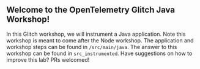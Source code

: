 ## Welcome to the OpenTelemetry Glitch Java Workshop!

In this Glitch workshop, we will instrument a Java application. Note this workshop is meant to come after the Node
workshop. The application and workshop steps can be found in `/src/main/java`. The answer to this workshop can be found in
`src_instrumented`. Have suggestions on how to improve this lab? PRs welcomed!
